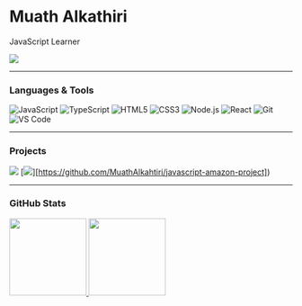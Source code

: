 # Muath Alkathiri

JavaScript Learner

[![](https://raw.githubusercontent.com/adamalston/adamalston/master/profile.gif)](https://www.adamalston.com/)

---

### Languages & Tools

![JavaScript](https://img.shields.io/badge/-JavaScript-000?&logo=JavaScript)
![TypeScript](https://img.shields.io/badge/-TypeScript-000?&logo=TypeScript)
![HTML5](https://img.shields.io/badge/-HTML5-000?&logo=HTML5)
![CSS3](https://img.shields.io/badge/-CSS3-000?&logo=CSS3)
![Node.js](https://img.shields.io/badge/-Node.js-000?&logo=node.js)
![React](https://img.shields.io/badge/-React-000?&logo=React)
![Git](https://img.shields.io/badge/-Git-000?&logo=Git)
![VS Code](https://img.shields.io/badge/-VSCode-000?&logo=Visual-Studio-Code)

---

### Projects

<!-- Add your own projects here -->
[![](https://img.shields.io/badge/-🌐%20Quiz%20Game-000)](https://github.com/MuathAlkathiri/quiz-game)
[![](https://img.shields.io/badge/-🧠%20JavaScript%20Practice-000)][https://github.com/MuathAlkahtiri/javascript-amazon-project])

---

### GitHub Stats

<a href="https://github.com/MuathAlkathiri">
  <img height="137px" src="https://github-readme-stats.vercel.app/api?username=MuathAlkathiri&hide_title=true&hide_border=true&show_icons=true&include_all_commits=true&count_private=true&line_height=21&text_color=000&icon_color=000&bg_color=0,ea6161,ffc64d,fffc4d,52fa5a&theme=graywhite" />
  <img height="137px" src="https://github-readme-stats.vercel.app/api/top-langs/?username=MuathAlkathiri&hide=html&hide_title=true&hide_border=true&layout=compact&langs_count=6&text_color=000&icon_color=fff&bg_color=0,52fa5a,4dfcff,c64dff&theme=graywhite" />
</a>
